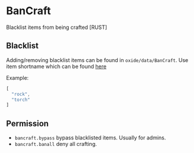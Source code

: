 # BanCraft
Blacklist items from being crafted [RUST]
## Blacklist
Adding/removing blacklist items can be found in `oxide/data/BanCraft`. Use item shortname which can be found [here](https://www.corrosionhour.com/rust-item-list/)

Example:
```js
[
  "rock",
  "torch"
]
```
## Permission

- `bancraft.bypass` bypass blacklisted items. Usually for admins.
- `bancraft.banall` deny all crafting.
